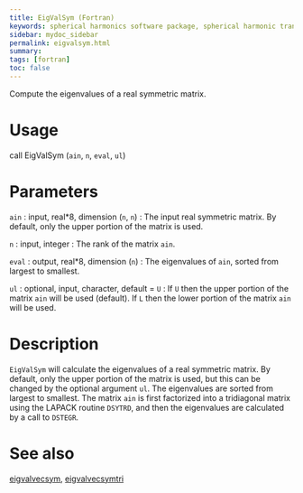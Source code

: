 ```yaml
---
title: EigValSym (Fortran)
keywords: spherical harmonics software package, spherical harmonic transform, legendre functions, multitaper spectral analysis, fortran, Python, gravity, magnetic field
sidebar: mydoc_sidebar
permalink: eigvalsym.html
summary:
tags: [fortran]
toc: false
---
```


Compute the eigenvalues of a real symmetric matrix.

# Usage

call EigValSym (`ain`, `n`, `eval`, `ul`)

# Parameters

`ain` : input, real\*8, dimension (`n`, `n`)
:   The input real symmetric matrix. By default, only the upper portion of the matrix is used.

`n` : input, integer
:   The rank of the matrix `ain`.

`eval` : output, real\*8, dimension (`n`)
:   The eigenvalues of `ain`, sorted from largest to smallest.

`ul` : optional, input, character, default = `U`
:   If `U` then the upper portion of the matrix `ain` will be used (default). If `L` then the lower portion of the matrix `ain` will be used.

# Description

`EigValSym` will calculate the eigenvalues of a real symmetric matrix. By default, only the upper portion of the matrix is used, but this can be changed by the optional argument `ul`. The eigenvalues are sorted from largest to smallest. The matrix `ain` is first factorized into a tridiagonal matrix using the LAPACK routine `DSYTRD`, and then the eigenvalues are calculated by a call to `DSTEGR`.

# See also

[eigvalvecsym](eigvalvecsym.html), [eigvalvecsymtri](eigvalvecsymtri.html)
